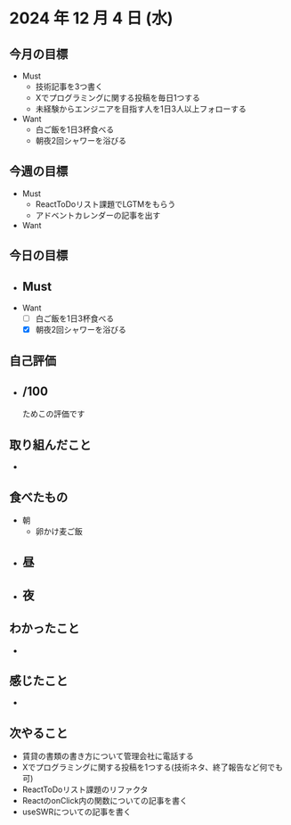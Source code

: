 # 2024 年 12 月 4 日 (水)

## 今月の目標
- Must
  - 技術記事を3つ書く
  - Xでプログラミングに関する投稿を毎日1つする
  - 未経験からエンジニアを目指す人を1日3人以上フォローする
- Want
  - 白ご飯を1日3杯食べる
  - 朝夜2回シャワーを浴びる

## 今週の目標
- Must
  - ReactToDoリスト課題でLGTMをもらう
  - アドベントカレンダーの記事を出す
- Want

## 今日の目標
- Must
  - 
- Want
  - [ ] 白ご飯を1日3杯食べる
  - [x] 朝夜2回シャワーを浴びる

## 自己評価
- __/100__
  - 

  ためこの評価です

## 取り組んだこと
- 

## 食べたもの
- 朝
  - 卵かけ麦ご飯
- 昼
  - 
- 夜
  - 

## わかったこと
- 

## 感じたこと
- 

## 次やること
- 賃貸の書類の書き方について管理会社に電話する
- Xでプログラミングに関する投稿を1つする(技術ネタ、終了報告など何でも可)
- ReactToDoリスト課題のリファクタ
- ReactのonClick内の関数についての記事を書く
- useSWRについての記事を書く
